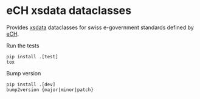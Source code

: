 eCH xsdata dataclasses
======================

Provides [xsdata](https://xsdata.readthedocs.io) dataclasses for swiss
e-government standards defined by [eCH](https://ech.ch).

Run the tests

    pip install .[test]
    tox

Bump version

    pip install .[dev]
    bump2version {major|minor|patch}
